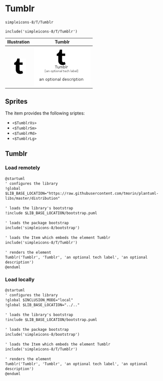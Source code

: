 # Tumblr


```text
simpleicons-8/T/Tumblr
```

```text
include('simpleicons-8/T/Tumblr')
```



| Illustration | Tumblr |
| :---: | :---: |
| ![illustration for Illustration](../../simpleicons-8/T/Tumblr.png) | ![illustration for Tumblr](../../simpleicons-8/T/Tumblr.Local.png) |



## Sprites
The item provides the following sriptes:

- `<$TumblrXs>`
- `<$TumblrSm>`
- `<$TumblrMd>`
- `<$TumblrLg>`





## Tumblr

### Load remotely
```plantuml
@startuml
' configures the library
!global $LIB_BASE_LOCATION="https://raw.githubusercontent.com/tmorin/plantuml-libs/master/distribution"

' loads the library's bootstrap
!include $LIB_BASE_LOCATION/bootstrap.puml

' loads the package bootstrap
include('simpleicons-8/bootstrap')

' loads the Item which embeds the element Tumblr
include('simpleicons-8/T/Tumblr')

' renders the element
Tumblr('Tumblr', 'Tumblr', 'an optional tech label', 'an optional description')
@enduml
```

### Load locally
```plantuml
@startuml
' configures the library
!global $INCLUSION_MODE="local"
!global $LIB_BASE_LOCATION="../.."

' loads the library's bootstrap
!include $LIB_BASE_LOCATION/bootstrap.puml

' loads the package bootstrap
include('simpleicons-8/bootstrap')

' loads the Item which embeds the element Tumblr
include('simpleicons-8/T/Tumblr')

' renders the element
Tumblr('Tumblr', 'Tumblr', 'an optional tech label', 'an optional description')
@enduml
```

